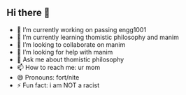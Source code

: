 ## Hi there 👋

- 🔭 I’m currently working on passing engg1001
- 🌱 I’m currently learning thomistic philosophy and manim
- 👯 I’m looking to collaborate on manim
- 🤔 I’m looking for help with manim
- 💬 Ask me about thomistic philosophy
- 📫 How to reach me: ur mom
- 😄 Pronouns: fort/nite
- ⚡ Fun fact: i am NOT a racist


